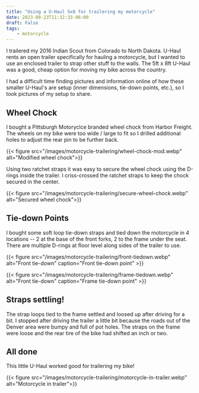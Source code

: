 ```yaml
---
title: "Using a U-Haul 5x8 for trailering my motorcycle"
date: 2023-08-23T11:32:33-06:00
draft: False
tags:
    - motorcycle
---
```


I trailered my 2016 Indian Scout from Colorado to North Dakota. U-Haul rents an open trailer specifically for hauling a motorcycle, but I wanted to use an enclosed trailer to strap other stuff to the walls. The 5ft x 8ft U-Haul was a good, cheap option for moving my bike across the country.

I had a difficult time finding pictures and information online of how these smaller U-Haul's are setup (inner dimensions, tie-down points, etc.), so I took pictures of my setup to share. 

## Wheel Chock

I bought a Pittsburgh Motoryclce branded wheel chock from Harbor Freight. The wheels on my bike were too wide / large to fit so I drilled additional holes to adjust the rear pin to be further back.

{{< figure src="/images/motorcycle-trailering/wheel-chock-mod.webp" alt="Modified wheel chock">}} 

Using two ratchet straps it was easy to secure the wheel chock using the D-rings inside the trailer. I criss-crossed the ratchet straps to keep the chock secured in the center.

{{< figure src="/images/motorcycle-trailering/secure-wheel-chock.webp" alt="Secured wheel chock">}} 

## Tie-down Points

I bought some soft loop tie-down straps and tied down the motorcycle in 4 locations -- 2 at the base of the front forks, 2 to the frame under the seat. There are multiple D-rings at floor level along sides of the trailer to use.

{{< figure src="/images/motorcycle-trailering/front-tiedown.webp" alt="Front tie-down" caption="Front tie-down point" >}} 

{{< figure src="/images/motorcycle-trailering/frame-tiedown.webp" alt="Front tie-down" caption="Frame tie-down point" >}} 

## Straps settling!

The strap loops tied to the frame settled and loosed up after driving for a bit. I stopped after driving the trailer a little bit because the roads out of the Denver area were bumpy and full of pot holes. The straps on the frame were loose and the rear tire of the bike had shifted an inch or two. 

## All done

This little U-Haul worked good for trailering my bike!

{{< figure src="/images/motorcycle-trailering/motorcycle-in-trailer.webp" alt="Motorcycle in trailer">}} 


